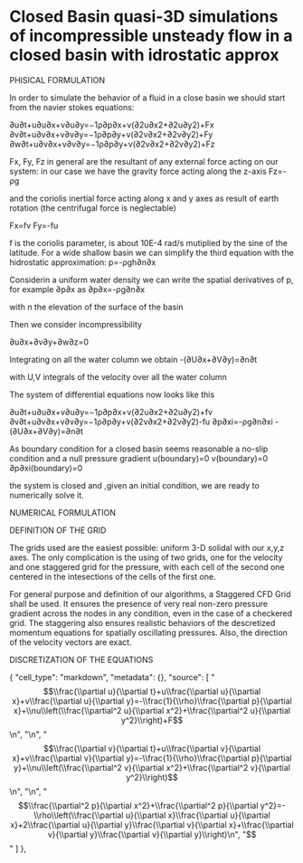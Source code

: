 # Closed Basin quasi-3D simulations of incompressible unsteady flow in a closed basin with idrostatic approx

PHISICAL FORMULATION

In order to simulate the behavior of a fluid in a close basin we should start from the navier stokes equations:

∂u∂t+u∂u∂x+v∂u∂y=−1ρ∂p∂x+ν(∂2u∂x2+∂2u∂y2)+Fx
∂v∂t+u∂v∂x+v∂v∂y=−1ρ∂p∂y+ν(∂2v∂x2+∂2v∂y2)+Fy
∂w∂t+u∂v∂x+v∂v∂y=−1ρ∂p∂y+ν(∂2v∂x2+∂2v∂y2)+Fz

Fx, Fy, Fz in general are the resultant of any external force acting on our system:
in our case we have the gravity force acting along the z-axis 
Fz=-ρg

and the coriolis inertial force acting along x and y axes as result of earth rotation (the centrifugal force is neglectable)

Fx=fv
Fy=-fu

f is the coriolis parameter, is about 10E-4 rad/s mutiplied by the sine of the latitude.
For a wide shallow basin we can simplify the third equation with the hidrostatic approximation:
p=-ρgh∂n∂x

Considerin a uniform water density we can write the spatial derivatives of p, for example ∂p∂x as
∂p∂x=-ρg∂n∂x

with n the elevation of the surface of the basin

Then we consider incompressibility

∂u∂x+∂v∂y+∂w∂z=0

Integrating on all the water column we obtain
-(∂U∂x+∂V∂y)=∂n∂t

with U,V integrals of the velocity over all the water column 

The system of differential equations now looks like this

∂u∂t+u∂u∂x+v∂u∂y=−1ρ∂p∂x+ν(∂2u∂x2+∂2u∂y2)+fv
∂v∂t+u∂v∂x+v∂v∂y=−1ρ∂p∂y+ν(∂2v∂x2+∂2v∂y2)-fu
∂p∂xi=-ρg∂n∂xi
-(∂U∂x+∂V∂y)=∂n∂t

As boundary condition for a closed basin seems reasonable a no-slip condition and a null pressure gradient
u(boundary)=0
v(boundary)=0
∂p∂xi(boundary)=0


the system is closed and ,given an initial condition, we are ready to numerically solve it.

NUMERICAL FORMULATION

DEFINITION OF THE GRID

The grids used are the easiest possible: uniform 3-D  solidal with our x,y,z axes.
The only complication is the using of two grids, one for the velocity and one staggered grid for the pressure, with each cell of the second one centered in the intesections of the cells of the first one.

For general purpose and definition of our algorithms, a Staggered CFD Grid shall be used. It ensures the presence of very real non-zero pressure gradient across the nodes in any condition, even in the case of a checkered grid. The staggering also ensures realistic behaviors of the descretized momentum equations for spatially oscillating pressures. Also, the direction of the velocity vectors are exact.

DISCRETIZATION OF THE EQUATIONS

  {
   "cell_type": "markdown",
   "metadata": {},
   "source": [
    "$$\\frac{\\partial u}{\\partial t}+u\\frac{\\partial u}{\\partial x}+v\\frac{\\partial u}{\\partial y}=-\\frac{1}{\\rho}\\frac{\\partial p}{\\partial x}+\\nu\\left(\\frac{\\partial^2 u}{\\partial x^2}+\\frac{\\partial^2 u}{\\partial y^2}\\right)+F$$\n",
    "\n",
    "$$\\frac{\\partial v}{\\partial t}+u\\frac{\\partial v}{\\partial x}+v\\frac{\\partial v}{\\partial y}=-\\frac{1}{\\rho}\\frac{\\partial p}{\\partial y}+\\nu\\left(\\frac{\\partial^2 v}{\\partial x^2}+\\frac{\\partial^2 v}{\\partial y^2}\\right)$$\n",
    "\n",
    "$$\\frac{\\partial^2 p}{\\partial x^2}+\\frac{\\partial^2 p}{\\partial y^2}=-\\rho\\left(\\frac{\\partial u}{\\partial x}\\frac{\\partial u}{\\partial x}+2\\frac{\\partial u}{\\partial y}\\frac{\\partial v}{\\partial x}+\\frac{\\partial v}{\\partial y}\\frac{\\partial v}{\\partial y}\\right)\n",
    "$$"
   ]
  },














